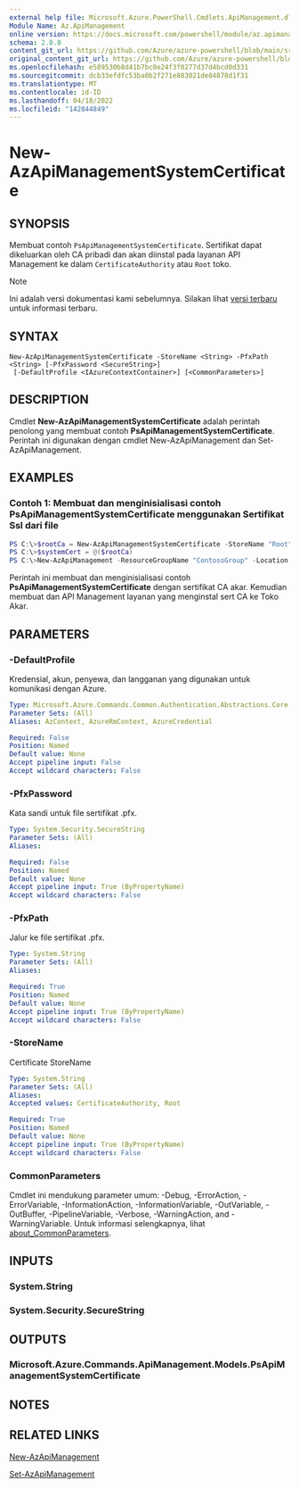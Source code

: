```yaml
---
external help file: Microsoft.Azure.PowerShell.Cmdlets.ApiManagement.dll-Help.xml
Module Name: Az.ApiManagement
online version: https://docs.microsoft.com/powershell/module/az.apimanagement/new-azapimanagementsystemcertificate
schema: 2.0.0
content_git_url: https://github.com/Azure/azure-powershell/blob/main/src/ApiManagement/ApiManagement/help/New-AzApiManagementSystemCertificate.md
original_content_git_url: https://github.com/Azure/azure-powershell/blob/main/src/ApiManagement/ApiManagement/help/New-AzApiManagementSystemCertificate.md
ms.openlocfilehash: e589530b8d41b7bc0e24f3f0277d37d4bcd0d331
ms.sourcegitcommit: dcb33efdfc53ba0b2f271e883021de84878d1f31
ms.translationtype: MT
ms.contentlocale: id-ID
ms.lasthandoff: 04/18/2022
ms.locfileid: "142844849"
---
```

# New-AzApiManagementSystemCertificate

## SYNOPSIS
Membuat contoh `PsApiManagementSystemCertificate`. Sertifikat dapat dikeluarkan oleh CA pribadi dan akan diinstal pada layanan API Management ke dalam `CertificateAuthority` atau `Root` toko.

> [!NOTE]
>Ini adalah versi dokumentasi kami sebelumnya. Silakan lihat [versi terbaru](/powershell/module/az.apimanagement/new-azapimanagementsystemcertificate) untuk informasi terbaru.

## SYNTAX

```
New-AzApiManagementSystemCertificate -StoreName <String> -PfxPath <String> [-PfxPassword <SecureString>]
 [-DefaultProfile <IAzureContextContainer>] [<CommonParameters>]
```

## DESCRIPTION
Cmdlet **New-AzApiManagementSystemCertificate** adalah perintah penolong yang membuat contoh **PsApiManagementSystemCertificate**.
Perintah ini digunakan dengan cmdlet New-AzApiManagement dan Set-AzApiManagement.

## EXAMPLES

### Contoh 1: Membuat dan menginisialisasi contoh PsApiManagementSystemCertificate menggunakan Sertifikat Ssl dari file
```powershell
PS C:\>$rootCa = New-AzApiManagementSystemCertificate -StoreName "Root" -PfxPath "C:\contoso\certificates\privateCa.cer"
PS C:\>$systemCert = @($rootCa)
PS C:\>New-AzApiManagement -ResourceGroupName "ContosoGroup" -Location "West US" -Name "ContosoApi" -Organization Contoso -AdminEmail admin@contoso.com -SystemCertificateConfiguration $systemCert
```

Perintah ini membuat dan menginisialisasi contoh **PsApiManagementSystemCertificate** dengan sertifikat CA akar. Kemudian membuat dan API Management layanan yang menginstal sert CA ke Toko Akar.

## PARAMETERS

### -DefaultProfile
Kredensial, akun, penyewa, dan langganan yang digunakan untuk komunikasi dengan Azure.

```yaml
Type: Microsoft.Azure.Commands.Common.Authentication.Abstractions.Core.IAzureContextContainer
Parameter Sets: (All)
Aliases: AzContext, AzureRmContext, AzureCredential

Required: False
Position: Named
Default value: None
Accept pipeline input: False
Accept wildcard characters: False
```

### -PfxPassword
Kata sandi untuk file sertifikat .pfx.

```yaml
Type: System.Security.SecureString
Parameter Sets: (All)
Aliases:

Required: False
Position: Named
Default value: None
Accept pipeline input: True (ByPropertyName)
Accept wildcard characters: False
```

### -PfxPath
Jalur ke file sertifikat .pfx.

```yaml
Type: System.String
Parameter Sets: (All)
Aliases:

Required: True
Position: Named
Default value: None
Accept pipeline input: True (ByPropertyName)
Accept wildcard characters: False
```

### -StoreName
Certificate StoreName

```yaml
Type: System.String
Parameter Sets: (All)
Aliases:
Accepted values: CertificateAuthority, Root

Required: True
Position: Named
Default value: None
Accept pipeline input: True (ByPropertyName)
Accept wildcard characters: False
```

### CommonParameters
Cmdlet ini mendukung parameter umum: -Debug, -ErrorAction, -ErrorVariable, -InformationAction, -InformationVariable, -OutVariable, -OutBuffer, -PipelineVariable, -Verbose, -WarningAction, and -WarningVariable. Untuk informasi selengkapnya, lihat [about_CommonParameters](http://go.microsoft.com/fwlink/?LinkID=113216).

## INPUTS

### System.String

### System.Security.SecureString

## OUTPUTS

### Microsoft.Azure.Commands.ApiManagement.Models.PsApiManagementSystemCertificate

## NOTES

## RELATED LINKS

[New-AzApiManagement](./New-AzApiManagement.md)

[Set-AzApiManagement](./Set-AzApiManagement.md)
